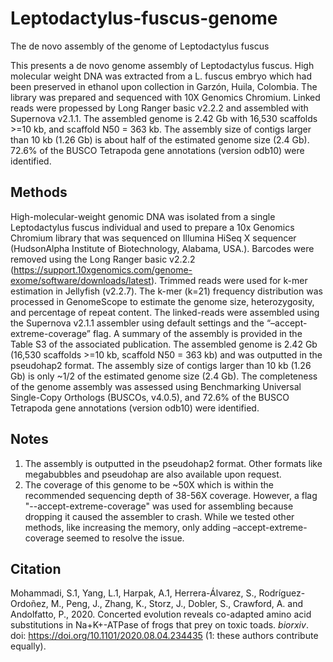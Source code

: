 # Leptodactylus-fuscus-genome
The de novo assembly of the genome of Leptodactylus fuscus


This presents a de novo genome assembly of Leptodactylus fuscus. High molecular weight DNA was extracted from a L. fuscus embryo which had been preserved in ethanol upon collection in Garzón, Huila, Colombia. The library was prepared and sequenced with 10X Genomics Chromium. Linked reads were propessed by Long Ranger basic v2.2.2 and assembled with Supernova v2.1.1. The assembled genome is 2.42 Gb with 16,530 scaffolds >=10 kb, and scaffold N50 = 363 kb. The assembly size of contigs larger than 10 kb (1.26 Gb) is about half of the estimated genome size (2.4 Gb). 72.6% of the BUSCO Tetrapoda gene annotations (version odb10) were identified.


## Methods
High-molecular-weight genomic DNA was isolated from a single Leptodactylus fuscus individual and used to prepare a 10x Genomics Chromium library that was sequenced on Illumina HiSeq X sequencer (HudsonAlpha Institute of Biotechnology, Alabama, USA.). 
Barcodes were removed using the Long Ranger basic v2.2.2 (https://support.10xgenomics.com/genome-exome/software/downloads/latest). 
Trimmed reads were used for k-mer estimation in Jellyfish (v2.2.7). The k-mer (k=21) frequency distribution was processed in GenomeScope to estimate the genome size, heterozygosity, and percentage of repeat content. 
The linked-reads were assembled using the Supernova v2.1.1 assembler using default settings and the “–accept-extreme-coverage” flag. 
A summary of the assembly is provided in the Table S3 of the associated publication. 
The assembled genome is 2.42 Gb (16,530 scaffolds >=10 kb, scaffold N50 = 363 kb) and was outputted in the pseudohap2 format. The assembly size of contigs larger than 10 kb (1.26 Gb) is only ~1/2 of the estimated genome size (2.4 Gb). 
The completeness of the genome assembly was assessed using Benchmarking Universal Single-Copy Orthologs (BUSCOs, v4.0.5), and 72.6% of the BUSCO Tetrapoda gene annotations (version odb10) were identified.


## Notes
1. The assembly is outputted in the pseudohap2 format. Other formats like megabubbles and pseudohap are also available upon request. 
2. The coverage of this genome to be ~50X which is within the recommended sequencing depth of 38-56X coverage. However, a flag "--accept-extreme-coverage" was used for assembling because dropping it caused the assembler to crash. While we tested other methods, like increasing the memory, only adding –accept-extreme-coverage seemed to resolve the issue. 


## Citation
Mohammadi, S.1, Yang, L.1, Harpak, A.1, Herrera-Álvarez, S., Rodríguez-Ordoñez, M., Peng, J., Zhang, K., Storz, J., Dobler, S., Crawford, A. and Andolfatto, P., 2020. Concerted evolution reveals co-adapted amino acid substitutions in Na+K+-ATPase of frogs that prey on toxic toads. *biorxiv*. doi: https://doi.org/10.1101/2020.08.04.234435 (1: these authors contribute equally).
